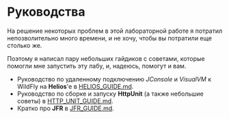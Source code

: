 # Руководства

На решение некоторых проблем в этой лабораторной работе я потратил непозволительно много времени, и не хочу, чтобы вы потратили еще столько же.

Поэтому я написал пару небольших гайдиков с советами, которые помогли мне запустить эту лабу, и, надеюсь, помогут и вам.

* Руководство по удаленному подключению _JConsole_ и _VisualVM_ к WildFly на **Helios**'е в [HELIOS_GUIDE.md](./HELIOS_GUIDE.md).
* Руководство по сборке и запуску **HttpUnit** (а также небольшие советы) в [HTTP_UNIT_GUIDE.md](./HTTP_UNIT_GUIDE.md).
* Кратко про **JFR** в [JFR_GUIDE.md](./JFR_GUIDE.md).
